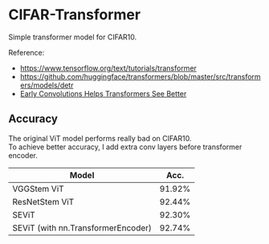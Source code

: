 # CIFAR-Transformer
Simple transformer model for CIFAR10.

Reference:
  - https://www.tensorflow.org/text/tutorials/transformer
  - https://github.com/huggingface/transformers/blob/master/src/transformers/models/detr
  - [Early Convolutions Helps Transformers See Better](https://arxiv.org/pdf/2106.14881.pdf)

## Accuracy
The original ViT model performs really bad on CIFAR10.  
To achieve better accuracy, I add extra conv layers before transformer encoder.

Model | Acc.
------|------
VGGStem ViT| 91.92%
ResNetStem ViT| 92.44%
SEViT | 92.30%
SEViT (with nn.TransformerEncoder) | 92.74%

